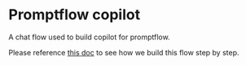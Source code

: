 # Promptflow copilot

A chat flow used to build copilot for promptflow.

Please reference [this doc](../../../tutorials/develop-copilot-with-promptflow/develop-copilot-with-promptflow.md) to see how we build this flow step by step.
